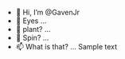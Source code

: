 - 👋 Hi, I’m @GavenJr
- 👀 Eyes ...
- 🌱 plant? ...
- 💞️ Spin? ...
- 📫 What is that? ...
Sample text
<!---
GavenJr/GavenJr is a ✨ special ✨ repository because its `README.md` (this file) appears on your GitHub profile.
You can click the Preview link to take a look at your changes.
--->
